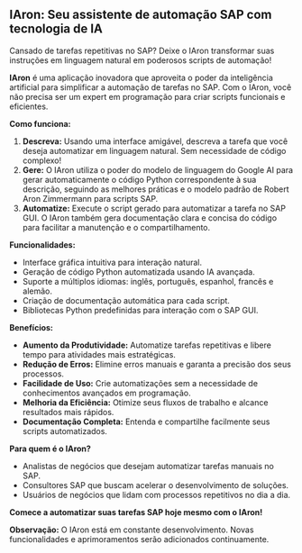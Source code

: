 ## IAron:  Seu assistente de automação SAP com tecnologia de IA

Cansado de tarefas repetitivas no SAP?   Deixe o IAron transformar suas instruções em linguagem natural em poderosos scripts de automação!

**IAron** é uma aplicação inovadora que aproveita o poder da inteligência artificial para simplificar a automação de tarefas no SAP. Com o IAron, você não precisa ser um expert em programação para criar scripts funcionais e eficientes. 

**Como funciona:**

1. **Descreva:** Usando uma interface amigável, descreva a tarefa que você deseja automatizar em linguagem natural.  Sem necessidade de código complexo!
2. **Gere:** O IAron utiliza o poder do modelo de linguagem do Google AI para gerar automaticamente o código Python correspondente à sua descrição,  seguindo as melhores práticas e o modelo padrão de Robert Aron Zimmermann para scripts SAP.
3. **Automatize:** Execute o script gerado para automatizar a tarefa no SAP GUI. O IAron também gera documentação clara e concisa do código para facilitar a manutenção e o compartilhamento.

**Funcionalidades:**

* Interface gráfica intuitiva para interação natural.
* Geração de código Python automatizada usando IA avançada.
* Suporte a múltiplos idiomas: inglês, português, espanhol, francês e alemão.
* Criação de documentação automática para cada script.
* Bibliotecas Python predefinidas para interação com o SAP GUI.

**Benefícios:**

* **Aumento da Produtividade:** Automatize tarefas repetitivas e libere tempo para atividades mais estratégicas.
* **Redução de Erros:** Elimine erros manuais e garanta a precisão dos seus processos.
* **Facilidade de Uso:** Crie automatizações sem a necessidade de conhecimentos avançados em programação.
* **Melhoria da Eficiência:**  Otimize seus fluxos de trabalho e alcance resultados mais rápidos.
* **Documentação Completa:** Entenda e compartilhe facilmente seus scripts automatizados.

**Para quem é o IAron?**

* Analistas de negócios que desejam automatizar tarefas manuais no SAP.
* Consultores SAP que buscam acelerar o desenvolvimento de soluções.
* Usuários de negócios que lidam com processos repetitivos no dia a dia.

**Comece a automatizar suas tarefas SAP hoje mesmo com o IAron!**

**Observação:** O IAron está em constante desenvolvimento. Novas funcionalidades e aprimoramentos serão adicionados continuamente.
